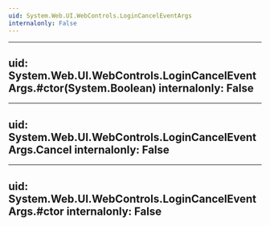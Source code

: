```yaml
---
uid: System.Web.UI.WebControls.LoginCancelEventArgs
internalonly: False
---
```


---
uid: System.Web.UI.WebControls.LoginCancelEventArgs.#ctor(System.Boolean)
internalonly: False
---

---
uid: System.Web.UI.WebControls.LoginCancelEventArgs.Cancel
internalonly: False
---

---
uid: System.Web.UI.WebControls.LoginCancelEventArgs.#ctor
internalonly: False
---
